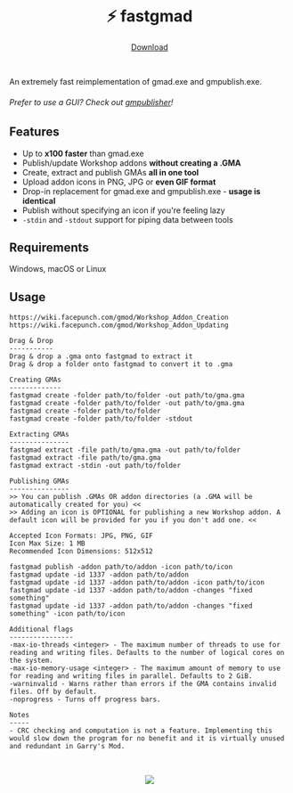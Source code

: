 <h1 align="center">⚡ fastgmad</h1>
<p align="center"><a href="https://github.com/WilliamVenner/fastgmad/releases">Download</a></p>
<br/>

An extremely fast reimplementation of gmad.exe and gmpublish.exe.

###### Prefer to use a GUI? Check out [gmpublisher](https://github.com/WilliamVenner/gmpublisher)!

## Features

* Up to **x100 faster** than gmad.exe
* Publish/update Workshop addons **without creating a .GMA**
* Create, extract and publish GMAs **all in one tool**
* Upload addon icons in PNG, JPG or **even GIF format**
* Drop-in replacement for gmad.exe and gmpublish.exe - **usage is identical**
* Publish without specifying an icon if you're feeling lazy
* `-stdin` and `-stdout` support for piping data between tools

## Requirements

Windows, macOS or Linux

## Usage
<!--BEGINUSAGE><!-->
```
https://wiki.facepunch.com/gmod/Workshop_Addon_Creation
https://wiki.facepunch.com/gmod/Workshop_Addon_Updating

Drag & Drop
-----------
Drag & drop a .gma onto fastgmad to extract it
Drag & drop a folder onto fastgmad to convert it to .gma

Creating GMAs
-------------
fastgmad create -folder path/to/folder -out path/to/gma.gma
fastgmad create -folder path/to/folder -out path/to/gma.gma
fastgmad create -folder path/to/folder
fastgmad create -folder path/to/folder -stdout

Extracting GMAs
---------------
fastgmad extract -file path/to/gma.gma -out path/to/folder
fastgmad extract -file path/to/gma.gma
fastgmad extract -stdin -out path/to/folder

Publishing GMAs
---------------
>> You can publish .GMAs OR addon directories (a .GMA will be automatically created for you) <<
>> Adding an icon is OPTIONAL for publishing a new Workshop addon. A default icon will be provided for you if you don't add one. <<

Accepted Icon Formats: JPG, PNG, GIF
Icon Max Size: 1 MB
Recommended Icon Dimensions: 512x512

fastgmad publish -addon path/to/addon -icon path/to/icon
fastgmad update -id 1337 -addon path/to/addon
fastgmad update -id 1337 -addon path/to/addon -icon path/to/icon
fastgmad update -id 1337 -addon path/to/addon -changes "fixed something"
fastgmad update -id 1337 -addon path/to/addon -changes "fixed something" -icon path/to/icon

Additional flags
----------------
-max-io-threads <integer> - The maximum number of threads to use for reading and writing files. Defaults to the number of logical cores on the system.
-max-io-memory-usage <integer> - The maximum amount of memory to use for reading and writing files in parallel. Defaults to 2 GiB.
-warninvalid - Warns rather than errors if the GMA contains invalid files. Off by default.
-noprogress - Turns off progress bars.

Notes
-----
- CRC checking and computation is not a feature. Implementing this would slow down the program for no benefit and it is virtually unused and redundant in Garry's Mod.
```
<!--ENDUSAGE><!-->

<br/>
<p align="center"><img src="https://i.imgur.com/Un4akZe.gif"/></p>